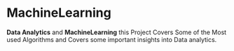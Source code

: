 # MachineLearning
**Data Analytics** and **MachineLearning** this Project Covers  Some of the Most used Algorithms and Covers some important insights into Data analytics.
